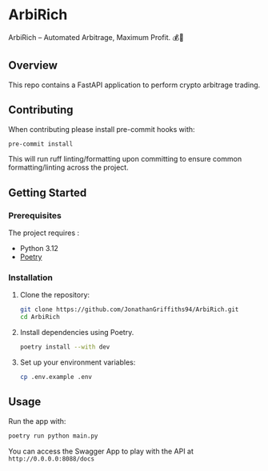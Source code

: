 # ArbiRich
ArbiRich – Automated Arbitrage, Maximum Profit. 💰🚀

## Overview

This repo contains a FastAPI application to perform crypto arbitrage trading.

## Contributing 

When contributing please install pre-commit hooks with: 

```sh
pre-commit install
```

This will run ruff linting/formatting upon committing to ensure common formatting/linting across the project.

## Getting Started

### Prerequisites

The project requires :

- Python 3.12
- [Poetry](https://python-poetry.org/)

### Installation

1. Clone the repository:

   ```sh
   git clone https://github.com/JonathanGriffiths94/ArbiRich.git
   cd ArbiRich
   ```

2. Install dependencies using Poetry.

   ```sh
   poetry install --with dev
   ```

3. Set up your environment variables:

   ```sh
   cp .env.example .env
   ```

## Usage

Run the app with:

```sh
poetry run python main.py
```

You can access the Swagger App to play with the API at `http://0.0.0.0:8088/docs`
